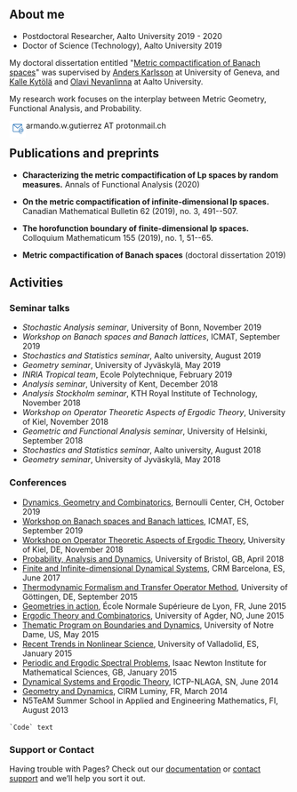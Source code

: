 ## About me

- Postdoctoral Researcher, Aalto University 2019 - 2020 
- Doctor of Science (Technology), Aalto University 2019

My doctoral dissertation entitled "[Metric compactification of Banach spaces](https://aaltodoc.aalto.fi/handle/123456789/41224)" 
was supervised by [Anders Karlsson](http://www.unige.ch/math/folks/karlsson/) at University of Geneva, 
and [Kalle Kytölä](https://math.aalto.fi/~kkytola/) and [Olavi Nevanlinna](https://math.aalto.fi/en/people/olavi.nevanlinna) 
at Aalto University.

My research work focuses on the interplay between Metric Geometry, Functional Analysis, and Probability. 

<img src="./e-mail.png" align="left" width="30" height="30"> armando.w.gutierrez AT protonmail.ch


## Publications and preprints

- **Characterizing the metric compactification of Lp spaces by random measures.** 
Annals of Functional Analysis (2020)

- **On the metric compactification of infinite-dimensional lp spaces.** 
Canadian Mathematical Bulletin 62 (2019), no. 3, 491--507.

- **The horofunction boundary of finite-dimensional lp spaces.** 
Colloquium Mathematicum 155 (2019), no. 1, 51--65.

- **Metric compactification of Banach spaces** (doctoral dissertation 2019) 

## Activities

### Seminar talks

- _Stochastic Analysis seminar_, University of Bonn, November 2019
- _Workshop on Banach spaces and Banach lattices_, ICMAT, September 2019
- _Stochastics and Statistics seminar_, Aalto university, August 2019
- _Geometry seminar_, University of Jyväskylä, May 2019
- _INRIA Tropical team_, Ecole Polytechnique, February 2019
- _Analysis seminar_, University of Kent, December 2018
- _Analysis Stockholm seminar_, KTH Royal Institute of Technology, November 2018
- _Workshop on Operator Theoretic Aspects of Ergodic Theory_, University of Kiel, November 2018
- _Geometric and Functional Analysis seminar_, University of Helsinki, September 2018
- _Stochastics and Statistics seminar_, Aalto university, August 2018
- _Geometry seminar_, University of Jyväskylä, May 2018

### Conferences

- [Dynamics, Geometry and Combinatorics](https://bernoulli.epfl.ch/events/1489), Bernoulli Center, CH, October 2019
- [Workshop on Banach spaces and Banach lattices](https://www.icmat.es/congresos/2019/BSBL/), ICMAT, ES, September 2019
- [Workshop on Operator Theoretic Aspects of Ergodic Theory](https://www.math.uni-kiel.de/analysis/en/haase/otet07), University of Kiel, DE, November 2018
- [Probability, Analysis and Dynamics](https://people.maths.bris.ac.uk/~mb13434/pad18/), University of Bristol, GB, April 2018
- [Finite and Infinite-dimensional Dynamical Systems](http://www.crm.cat/en/Activities/Curs_2016-2017/Pages/C_FIDDS.aspx), CRM Barcelona, ES, June 2017
- [Thermodynamic Formalism and Transfer Operator Method](https://www.uni-math.gwdg.de/Spirit2015/), University of Göttingen, DE, September 2015
- [Geometries in action](http://geometrie.math.cnrs.fr/english.html), École Normale Supérieure de Lyon, FR, June 2015
- [Ergodic Theory and Combinatorics](http://docplayer.net/36069198-Ergodic-theory-and-combinatorics-conference-university-of-agder-kristiansand.html), University of Agder, NO, June 2015
- [Thematic Program on Boundaries and Dynamics](https://www3.nd.edu/~cmnd/programs/cmnd2015/conference/), University of Notre Dame, US, May 2015
- [Recent Trends in Nonlinear Science](http://www.dance-net.org/rtns2015/), University of Valladolid, ES, January 2015
- [Periodic and Ergodic Spectral Problems](https://www.newton.ac.uk/event/pep), Isaac Newton Institute for Mathematical Sciences, GB, January 2015
- [Dynamical Systems and Ergodic Theory](http://indico.ictp.it/event/a13242/), ICTP-NLAGA, SN, June 2014
- [Geometry and Dynamics](https://hasselblatttroubetzkoy.weebly.com/other-event.html), CIRM Luminy, FR, March 2014
- N5TeAM Summer School in Applied and Engineering Mathematics, FI, August 2013


```
`Code` text
```

### Support or Contact

Having trouble with Pages? Check out our [documentation](https://help.github.com/categories/github-pages-basics/) or [contact support](https://github.com/contact) and we’ll help you sort it out.
